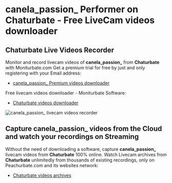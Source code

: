 # canela_passion_ Performer on Chaturbate - Free LiveCam videos downloader

## Chaturbate Live Videos Recorder

Monitor and record livecam videos of **canela_passion_** from **Chaturbate** with Moniturbate.com
Get a premium trial for free by just and only registering with your Email address:
* [canela_passion_ Premium videos downloader](https://moniturbate.com/request-demo-licence-key.html)

Free livecam videos downloader - Moniturbate Software:
* [Chaturbate videos downloader](https://moniturbate.com/moniturbate-download-software.html)

![canela_passion_ livecam videos recorder](https://peachurnet.com/templates/moniturbate-software.png)


## Capture canela_passion_ videos from the Cloud and watch your recordings on Streaming

Without the need of downloading a software, capture **canela_passion_** livecam videos from **Chaturbate** 100% online.
Watch Livecam archives from **Chaturbate** unlimitedly from thousands of existing recordings, only on Peachurbate.com and its websites network:
* [Chaturbate videos archives](https://peachurnet.com/)